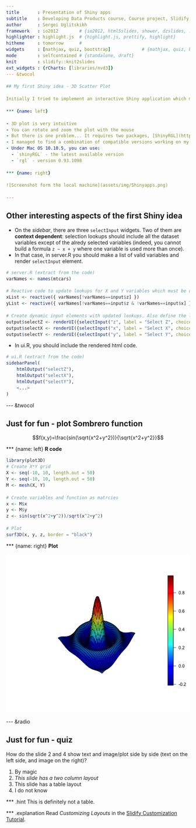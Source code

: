 ```yaml
---
title       : Presentation of Shiny apps 
subtitle    : Developing Data Products course, Course project, Slidify assignment
author      : Sergei Uglitskikh
framework   : io2012        # {io2012, html5slides, shower, dzslides, ...}
highlighter : highlight.js  # {highlight.js, prettify, highlight}
hitheme     : tomorrow      # 
widgets     : [mathjax, quiz, bootstrap]            # {mathjax, quiz, bootstrap}
mode        : selfcontained # {standalone, draft}
knit        : slidify::knit2slides
ext_widgets : {rCharts: [libraries/nvd3]}
--- &twocol

## My first Shiny idea - 3D Scatter Plot

Initially I tried to implement an interactive Shiny application which may help to explore a dataset on 3D scatter plot.

*** {name: left}

- 3D plot is very intuitive
- You can rotate and zoom the plot with the mouse
- But there is one problem... It requires two packages, [ShinyRGL](https://github.com/trestletech/shinyRGL) and [RGL](https://r-forge.r-project.org/projects/rgl/), which latest versions are currently INCOMPATIBLE.
- I managed to find a combination of compatible versions working on my local machine, but it does not work on the Shinyapps.io server.
- Under Mac OS 10.10.5, you can use:
  - `shinyRGL` - the latest available version
  - `rgl` - version 0.93.1098

*** {name: right}

![Screenshot form the local machine](assets/img/Shinyapps.png)

---
```


## Other interesting aspects of the first Shiny idea

- On the _sidebar_, there are three `selectInput` widgets. Two of them are __context dependent__: selection lookups should  include all the dataset variables except of the alredy selected variables (indeed, you cannot build a formula `z ~ x + y` where one variable is used more than once).
- In that case, in server.R you should make a list of valid variables and render `selectInput` element.

```r
# server.R (extract from the code)
varNames <- names(mtcars)

# Reactive code to update lookups for X and Y variables which must be different from Z and each other.
xList <- reactive({ varNames[!varNames==input$z] })
yList <- reactive({ varNames[!varNames==input$z & !varNames==input$x] })

# Create dynamic input elements with updated lookups. Also define the lookup default values.
output$selectZ <- renderUI({selectInput("z", label = "Select Z", choices = varNames, selected = "mpg")})
output$selectX <- renderUI({selectInput("x", label = "Select X", choices = xList(), selected = "cyl")})
output$selectY <- renderUI({selectInput("y", label = "Select Y", choices = yList(), selected = "disp")})
```
- In ui.R, you should include the rendered html code.

```r
# ui.R (extract from the code)
sidebarPanel(
    htmlOutput("selectZ"),
    htmlOutput("selectX"),
    htmlOutput("selectY"),
    <...>
)
```

--- &twocol

## Just for fun - plot Sombrero function

$$f(x,y)=\frac{sin(\sqrt{x^2+y^2})}{\sqrt{x^2+y^2}}$$

*** {name: left}
__R code__


```r
library(plot3D)
# Create X*Y grid
X <- seq(-10, 10, length.out = 50)
Y <- seq(-10, 10, length.out = 50)
M <- mesh(X, Y)

# Create variables and function as matrcies
x <- M$x
y <- M$y
z <- sin(sqrt(x^2+y^2))/sqrt(x^2+y^2)

# Plot
surf3D(x, y, z, border = "black")
```

*** {name: right}
__Plot__

![plot of chunk unnamed-chunk-4](assets/fig/unnamed-chunk-4-1.png) 

--- &radio

## Just for fun - quiz

How do the slide 2 and 4 show text and image/plot side by side (text on the left side, and image on the right)?

1. By magic
2. _This slide has a two column layout_
3. This slide has a table layout
3. I do not know

*** .hint
This is definitely not a table.

*** .explanation
Read _Customizing Layouts_ in the [Slidify Customization Tutorial](http://slidify.org/customize.html).





